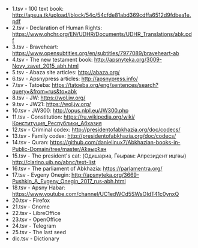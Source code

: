 - 1.tsv - 100 text book: http://apsua.tk/upload/iblock/54c/54cfde81abd369cdffa6512d9fdbea1e.pdf
- 2.tsv - Declaration of Human Rights: https://www.ohchr.org/EN/UDHR/Documents/UDHR_Translations/abk.pdf
- 3.tsv - Braveheart: https://www.opensubtitles.org/en/subtitles/7977089/braveheart-ab
- 4.tsv - The new testament book: http://apsnyteka.org/3009-Novy_zavet_2015_abh.html
- 5.tsv - Abaza site articles: http://abaza.org/
- 6.tsv - Apsnypress articles: http://apsnypress.info/
- 7.tsv - Tatoeba: https://tatoeba.org/eng/sentences/search?query=&from=rus&to=abk
- 8.tsv - JW: https://wol.jw.org/
- 9.tsv - JW21: https://wol.jw.org/
- 10.tsv - JW300: http://opus.nlpl.eu/JW300.php
- 11.tsv - Constitution: https://ru.wikipedia.org/wiki/Конституция_Республики_Абхазия
- 12.tsv - Criminal codex: http://presidentofabkhazia.org/doc/codecs/
- 13.tsv - Family codex: http://presidentofabkhazia.org/doc/codecs/
- 14.tsv - Quran: https://github.com/danielinux7/Abkhazian-books-in-Public-Domain/tree/master/Аҟәырҟан
- 15.tsv - The president's cat: (Одишариа, Гәырам: Апрезидент ицгәы) http://clarino.uib.no/abnc/text-list
- 16.tsv - The parliament of Abkhazia: https://parlamentra.org/
- 17.tsv - Evgeny Onegin: http://apsnyteka.org/3669-Pushkin_A_Evgeny_Onegin_2017_rus-abh.html
- 18.tsv - Apsny Habar: https://www.youtube.com/channel/UC1edWCd5SWsOIdT41c0ynxQ
- 20.tsv - Firefox
- 21.tsv - Gnome
- 22.tsv - LibreOffice
- 23.tsv - OpenOffice
- 24.tsv - Telegram
- 25.tsv - The last seed
- dic.tsv - Dictionary
